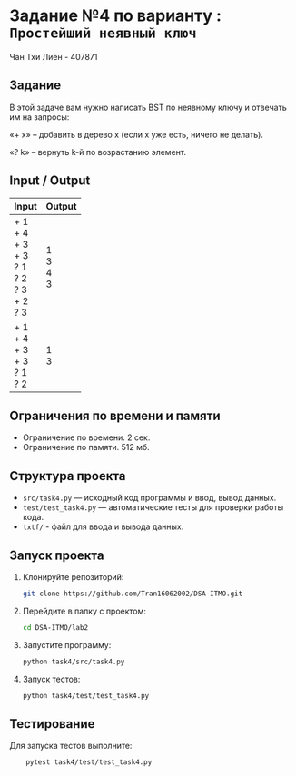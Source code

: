 # Задание №4 по варианту  : `Простейший неявный ключ`
Чан Тхи Лиен - 407871

## Задание
В этой задаче вам нужно написать BST по неявному ключу и отвечать им на запросы:

 «+ x» – добавить в дерево x (если x уже есть, ничего не делать).

 «? k» – вернуть k-й по возрастанию элемент.
## Input / Output 

| Input                                                               | Output              |
|---------------------------------------------------------------------|---------------------|
| + 1<br/>+ 4<br/>+ 3<br/>+ 3<br/>? 1<br/>? 2<br/>? 3<br/>+ 2<br/>? 3 | 1<br/>3<br/>4<br/>3 |
| + 1<br/>+ 4<br/>+ 3<br/>+ 3<br/>? 1<br/>? 2                         | 1<br/>3             |


## Ограничения по времени и памяти

- Ограничение по времени. 2 сек.
- Ограничение по памяти. 512 мб.

## Структура проекта
- `src/task4.py` — исходный код программы и ввод, вывод данных.
- `test/test_task4.py` — автоматические тесты для проверки работы кода.
- `txtf/` - файл для ввода и вывода данных.
## Запуск проекта
1. Клонируйте репозиторий:
   ```bash
   git clone https://github.com/Tran16062002/DSA-ITMO.git
   ```
2. Перейдите в папку с проектом:
   ```bash
   cd DSA-ITMO/lab2
   ```
3. Запустите программу:
   ```bash
   python task4/src/task4.py
   ```

4. Запуск тестов:
   ```bash
   python task4/test/test_task4.py
   ```
## Тестирование
Для запуска тестов выполните:
```bash
    pytest task4/test/test_task4.py
```
